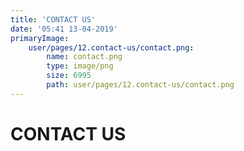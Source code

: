 ```yaml
---
title: 'CONTACT US'
date: '05:41 13-04-2019'
primaryImage:
    user/pages/12.contact-us/contact.png:
        name: contact.png
        type: image/png
        size: 6995
        path: user/pages/12.contact-us/contact.png
---
```


# CONTACT US